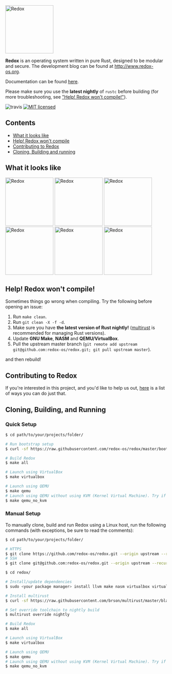 <img alt="Redox" height="150" src="img/logo.png">

**Redox** is an operating system written in pure Rust, designed to be modular and secure. The development blog can be found at http://www.redox-os.org.

Documentation can be found [here](http://ticki.github.io/redocs/redox/).

Please make sure you use the **latest nightly** of `rustc` before building (for more troubleshooting, see ["Help! Redox won't compile!"](#compile-help)).

![travis](https://api.travis-ci.org/redox-os/redox.svg)
[![MIT licensed](https://img.shields.io/badge/license-MIT-blue.svg)](./LICENSE.md)

## Contents

* [What it looks like](#what-it-looks-like)
* [Help! Redox won't compile](#compile-help)
* [Contributing to Redox](#contributing)
* [Cloning, Building and running](#cloning-building-running)


## <a name="what-it-looks-like" /> What it looks like

<img alt="Redox" height="150" src="img/screenshots/Desktop.png">
<img alt="Redox" height="150" src="img/screenshots/Fancy_opacity.png">
<img alt="Redox" height="150" src="img/screenshots/File_manager.png">
<img alt="Redox" height="150" src="img/screenshots/Sodium_v1.png">
<img alt="Redox" height="150" src="img/screenshots/Boot.png">
<img alt="Redox" height="150" src="img/screenshots/start.png">

## <a name="compile-help" /> Help! Redox won't compile!

Sometimes things go wrong when compiling. Try the following before opening an issue:

1. Run `make clean`.
2. Run `git clean -X -f -d`.
3. Make sure you have **the latest version of Rust nightly!** ([multirust](https://github.com/brson/multirust) is recommended for managing Rust versions).
4. Update **GNU Make**, **NASM** and **QEMU/VirtualBox**.
5. Pull the upstream master branch (`git remote add upstream git@github.com:redox-os/redox.git; git pull upstream master`).

and then rebuild!

## <a name="contributing" /> Contributing to Redox

If you're interested in this project, and you'd like to help us out, [here](CONTRIBUTING.md) is a list of ways you can do just that.

## <a name="cloning-building-running" /> Cloning, Building, and Running

### <a name="quick-setup" /> Quick Setup

```bash
$ cd path/to/your/projects/folder/

# Run bootstrap setup
$ curl -sf https://raw.githubusercontent.com/redox-os/redox/master/bootstrap.sh -o bootstrap.sh && bash -e bootstrap.sh

# Build Redox
$ make all

# Launch using VirtualBox
$ make virtualbox

# Launch using QEMU
$ make qemu
# Launch using QEMU without using KVM (Kernel Virtual Machine). Try if QEMU gives an error.
$ make qemu_no_kvm
```

### <a name="manual-setup" /> Manual Setup

To manually clone, build and run Redox using a Linux host, run the following commands (with exceptions, be sure to read the comments):
```bash
$ cd path/to/your/projects/folder/

# HTTPS
$ git clone https://github.com/redox-os/redox.git --origin upstream --recursive
# SSH
$ git clone git@github.com:redox-os/redox.git --origin upstream --recursive

$ cd redox/

# Install/update dependencies
$ sudo <your package manager> install llvm make nasm virtualbox virtualbox-dkms qemu qemu-kvm

# Install multirust
$ curl -sf https://raw.githubusercontent.com/brson/multirust/master/blastoff.sh | sh

# Set override toolchain to nightly build
$ multirust override nightly

# Build Redox
$ make all

# Launch using VirtualBox
$ make virtualbox

# Launch using QEMU
$ make qemu
# Launch using QEMU without using KVM (Kernel Virtual Machine). Try if QEMU gives an error.
$ make qemu_no_kvm
```
